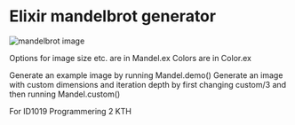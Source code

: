 # Elixir mandelbrot generator

![mandelbrot image](https://i.gyazo.com/2244a84e7d833c63b1017ffe8ecfb84b.png)

Options for image size etc. are in Mandel.ex
Colors are in Color.ex

Generate an example image by running Mandel.demo()
Generate an image with custom dimensions and iteration depth by first changing custom/3 and then running Mandel.custom()

For ID1019 Programmering 2 KTH
